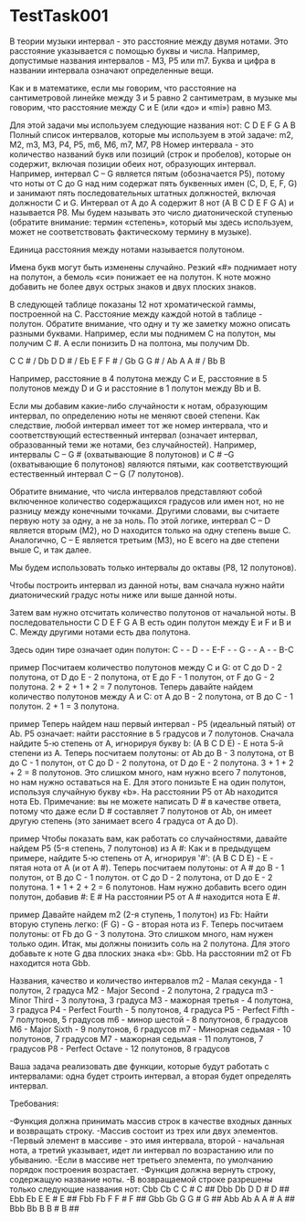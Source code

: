 # TestTask001

В теории музыки интервал - это расстояние между двумя нотами. Это расстояние указывается с помощью буквы и числа. Например, допустимые названия интервалов - M3, P5 или m7. Буква и цифра в названии интервала означают определенные вещи.

Как и в математике, если мы говорим, что расстояние на сантиметровой линейке между 3 и 5 равно 2 сантиметрам, в музыке мы говорим, что расстояние между C и E (или «до» и «mi») равно M3.

Для этой задачи мы используем следующие названия нот:
C D E F G A B
Полный список интервалов, которые мы используем в этой задаче:
m2, M2, m3, M3, P4, P5, m6, M6, m7, M7, P8
Номер интервала - это количество названий букв или позиций (строк и пробелов), которые он содержит, включая позиции обеих нот, образующих интервал. Например, интервал C – G является пятым (обозначается P5), потому что ноты от C до G над ним содержат пять буквенных имен (C, D, E, F, G) и занимают пять последовательных штатных должностей, включая должности C и G. Интервал от A до A содержит 8 нот (A B C D E F G A) и называется P8. Мы будем называть это число диатонической ступенью (обратите внимание: термин «степень», который мы здесь используем, может не соответствовать фактическому термину в музыке).

Единица расстояния между нотами называется полутоном.

Имена букв могут быть изменены случайно. Резкий «#» поднимает ноту на полутон, а бемоль «си» понижает ее на полутон. К ноте можно добавить не более двух острых знаков и двух плоских знаков.

В следующей таблице показаны 12 нот хроматической гаммы, построенной на C. Расстояние между каждой нотой в таблице - полутон. Обратите внимание, что одну и ту же заметку можно описать разными буквами. Например, если мы поднимем C на полутон, мы получим C #. А если понизить D на полтона, мы получим Db.

C C # / Db D D # / Eb E F F # / Gb G G # / Ab A A # / Bb B

Например, расстояние в 4 полутона между C и E, расстояние в 5 полутонов между D и G и расстояние в 1 полутон между Bb и B.

Если мы добавим какие-либо случайности к нотам, образующим интервал, по определению ноты не меняют своей степени. Как следствие, любой интервал имеет тот же номер интервала, что и соответствующий естественный интервал (означает интервал, образованный теми же нотами, без случайностей). Например, интервалы C – G # (охватывающие 8 полутонов) и C # –G (охватывающие 6 полутонов) являются пятыми, как соответствующий естественный интервал C – G (7 полутонов).

Обратите внимание, что числа интервалов представляют собой включенное количество содержащихся градусов или имен нот, но не разницу между конечными точками. Другими словами, вы считаете первую ноту за одну, а не за ноль. По этой логике, интервал C – D является вторым (M2), но D находится только на одну степень выше C. Аналогично, C – E является третьим (M3), но E всего на две степени выше C, и так далее.

Мы будем использовать только интервалы до октавы (P8, 12 полутонов).

Чтобы построить интервал из данной ноты, вам сначала нужно найти диатонический градус ноты ниже или выше данной ноты.

Затем вам нужно отсчитать количество полутонов от начальной ноты. В последовательности C D E F G A B есть один полутон между E и F и B и C. Между другими нотами есть два полутона.

Здесь один тире означает один полутон:
C - - D - - E-F - - G - - A - - B-C

пример
Посчитаем количество полутонов между C и G: от C до D - 2 полутона, от D до E - 2 полутона, от E до F - 1 полутон, от F до G - 2 полутона. 2 + 2 + 1 + 2 = 7 полутонов.
Теперь давайте найдем количество полутонов между A и C: от A до B - 2 полутона, от B до C - 1 полутон. 2 + 1 = 3 полутона.

пример
Теперь найдем наш первый интервал - P5 (идеальный пятый) от Ab. P5 означает: найти расстояние в 5 градусов и 7 полутонов.
Сначала найдите 5-ю степень от A, игнорируя букву b:
(A B C D E) - E нота 5-й степени из A.
Теперь посчитаем полутоны: от Ab до B - 3 полутона, от B до C - 1 полутон, от C до D - 2 полутона, от D до E - 2 полутона. 3 + 1 + 2 + 2 = 8 полутонов. Это слишком много, нам нужно всего 7 полутонов, но нам нужно оставаться на E. Для этого понизьте E на один полутон, используя случайную букву «b».
На расстоянии P5 от Ab находится нота Eb.
Примечание: вы не можете написать D # в качестве ответа, потому что даже если D # составляет 7 полутонов от Ab, он имеет другую степень (это занимает всего 4 градуса от A до D).

пример
Чтобы показать вам, как работать со случайностями, давайте найдем P5 (5-я степень, 7 полутонов) из A #:
Как и в предыдущем примере, найдите 5-ю степень от A, игнорируя '#':
(A B C D E) - E - пятая нота от A (и от A #).
Теперь посчитаем полутоны: от A # до B - 1 полутон, от B до C - 1 полутон. от C до D - 2 полутона, от D до E - 2 полутона. 1 + 1 + 2 + 2 = 6 полутонов. Нам нужно добавить всего один полутон, добавив #: E #
На расстоянии P5 от A # находится нота E #.

пример
Давайте найдем m2 (2-я ступень, 1 полутон) из Fb: Найти вторую ступень легко: (F G) - G - вторая нота из F.
Теперь посчитаем полутоны: от Fb до G - 3 полутона. Это слишком много, нам нужен только один. Итак, мы должны понизить соль на 2 полутона. Для этого добавьте к ноте G два плоских знака «b»: Gbb.
На расстоянии m2 от Fb находится нота Gbb.

Названия, качество и количество интервалов
m2 - Малая секунда - 1 полутон, 2 градуса
M2 - Major Second - 2 полутона, 2 градуса
m3 - Minor Third - 3 полутона, 3 градуса
M3 - мажорная третья - 4 полутона, 3 градуса
P4 - Perfect Fourth - 5 полутонов, 4 градуса
P5 - Perfect Fifth - 7 полутонов, 5 градусов
m6 - минор шестой - 8 полутонов, 6 градусов
M6 - Major Sixth - 9 полутонов, 6 градусов
m7 - Минорная седьмая - 10 полутонов, 7 градусов
M7 - мажорная седьмая - 11 полутонов, 7 градусов
P8 - Perfect Octave - 12 полутонов, 8 градусов

Ваша задача реализовать две функции, которые будут работать с интервалами: одна будет строить интервал, а вторая будет определять интервал.

Требования:

-Функция должна принимать массив строк в качестве входных данных и возвращать строку.
-Массив состоит из трех или двух элементов.
-Первый элемент в массиве - это имя интервала, второй - начальная нота, а третий указывает, идет ли интервал по возрастанию или по убыванию.
-Если в массиве нет третьего элемента, по умолчанию порядок построения возрастает.
-Функция должна вернуть строку, содержащую название ноты.
-В возвращаемой строке разрешены только следующие названия нот:
Cbb Cb C C # C ## Dbb Db D D # D ## Ebb Eb E E # E ## Fbb Fb F F # F ## Gbb Gb G G # G ## Abb Ab A A # A ## Bbb Bb B B # B ##
